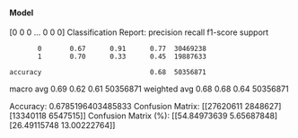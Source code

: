 #### Model
[0 0 0 ... 0 0 0]
Classification Report:
              precision    recall  f1-score   support

           0       0.67      0.91      0.77  30469238
           1       0.70      0.33      0.45  19887633

    accuracy                           0.68  50356871
   macro avg       0.69      0.62      0.61  50356871
weighted avg       0.68      0.68      0.64  50356871

Accuracy: 0.6785196403485833
Confusion Matrix:
[[27620611  2848627]
 [13340118  6547515]]
Confusion Matrix (%):
[[54.84973639  5.65687848]
 [26.49115748 13.00222764]]
